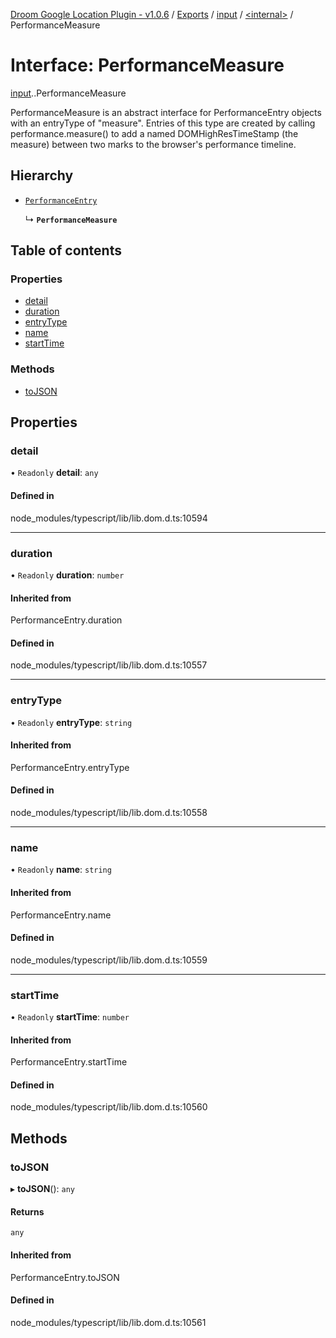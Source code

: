 [Droom Google Location Plugin - v1.0.6](../README.md) / [Exports](../modules.md) / [input](../modules/input.md) / [<internal\>](../modules/input._internal_.md) / PerformanceMeasure

# Interface: PerformanceMeasure

[input](../modules/input.md).[<internal>](../modules/input._internal_.md).PerformanceMeasure

PerformanceMeasure is an abstract interface for PerformanceEntry objects with an entryType of "measure". Entries of this type are created by calling performance.measure() to add a named DOMHighResTimeStamp (the measure) between two marks to the browser's performance timeline.

## Hierarchy

- [`PerformanceEntry`](../modules/input._internal_.md#performanceentry)

  ↳ **`PerformanceMeasure`**

## Table of contents

### Properties

- [detail](input._internal_.PerformanceMeasure.md#detail)
- [duration](input._internal_.PerformanceMeasure.md#duration)
- [entryType](input._internal_.PerformanceMeasure.md#entrytype)
- [name](input._internal_.PerformanceMeasure.md#name)
- [startTime](input._internal_.PerformanceMeasure.md#starttime)

### Methods

- [toJSON](input._internal_.PerformanceMeasure.md#tojson)

## Properties

### detail

• `Readonly` **detail**: `any`

#### Defined in

node_modules/typescript/lib/lib.dom.d.ts:10594

___

### duration

• `Readonly` **duration**: `number`

#### Inherited from

PerformanceEntry.duration

#### Defined in

node_modules/typescript/lib/lib.dom.d.ts:10557

___

### entryType

• `Readonly` **entryType**: `string`

#### Inherited from

PerformanceEntry.entryType

#### Defined in

node_modules/typescript/lib/lib.dom.d.ts:10558

___

### name

• `Readonly` **name**: `string`

#### Inherited from

PerformanceEntry.name

#### Defined in

node_modules/typescript/lib/lib.dom.d.ts:10559

___

### startTime

• `Readonly` **startTime**: `number`

#### Inherited from

PerformanceEntry.startTime

#### Defined in

node_modules/typescript/lib/lib.dom.d.ts:10560

## Methods

### toJSON

▸ **toJSON**(): `any`

#### Returns

`any`

#### Inherited from

PerformanceEntry.toJSON

#### Defined in

node_modules/typescript/lib/lib.dom.d.ts:10561
